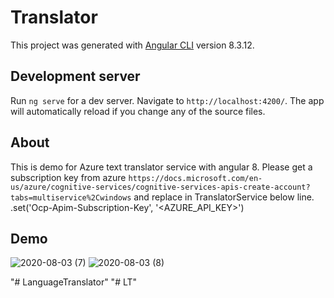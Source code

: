 # Translator


This project was generated with [Angular CLI](https://github.com/angular/angular-cli) version 8.3.12.

## Development server

Run `ng serve` for a dev server. Navigate to `http://localhost:4200/`. The app will automatically reload if you change any of the source files.

## About

This is demo for Azure text translator service with angular 8.
Please get a subscription key from azure   `https://docs.microsoft.com/en-us/azure/cognitive-services/cognitive-services-apis-create-account?tabs=multiservice%2Cwindows` and replace in TranslatorService below line.
.set('Ocp-Apim-Subscription-Key', '<AZURE_API_KEY>')

## Demo

![2020-08-03 (7)](https://user-images.githubusercontent.com/48589838/89154539-af335e00-d584-11ea-8398-7792510ce065.png)
![2020-08-03 (8)](https://user-images.githubusercontent.com/48589838/89154541-b0648b00-d584-11ea-8872-1ce63be70cdc.png)

"# LanguageTranslator" 
"# LT" 
